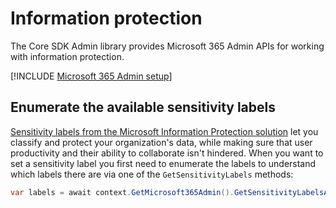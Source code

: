 # Information protection

The Core SDK Admin library provides Microsoft 365 Admin APIs for working with information protection.

[!INCLUDE [Microsoft 365 Admin setup](fragments/setup-admin-m365.md)]

## Enumerate the available sensitivity labels

[Sensitivity labels from the Microsoft Information Protection solution](https://docs.microsoft.com/en-us/microsoft-365/compliance/sensitivity-labels?view=o365-worldwide) let you classify and protect your organization's data, while making sure that user productivity and their ability to collaborate isn't hindered. When you want to set a sensitivity label you first need to enumerate the labels to understand which labels there are via one of the `GetSensitivityLabels` methods:

```csharp
var labels = await context.GetMicrosoft365Admin().GetSensitivityLabelsAsync();
```
